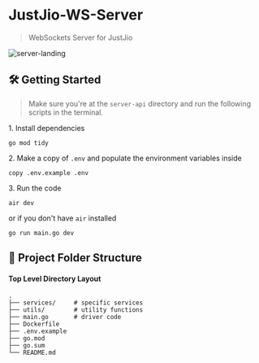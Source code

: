 # JustJio-WS-Server

> WebSockets Server for JustJio

![server-landing](../client/assets/gifs/JustJio-Server.gif)

## 🛠 Getting Started

> Make sure you're at the `server-api` directory and run the following scripts in the terminal.

1\. Install dependencies

```terminal
go mod tidy
```

2\. Make a copy of `.env` and populate the environment variables inside

```terminal
copy .env.example .env
```

3\. Run the code

```terminal
air dev
```

or if you don't have `air` installed

```terminal
go run main.go dev
```

## 📂 Project Folder Structure

#### Top Level Directory Layout

```terminal
.
├── services/     # specific services
├── utils/        # utility functions
├── main.go       # driver code
├── Dockerfile
├── .env.example
├── go.mod
├── go.sum
└── README.md
```
